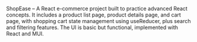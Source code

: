 ShopEase – A React e-commerce project built to practice advanced React concepts. It includes a product list page, product details page, and cart page, with shopping cart state management using useReducer, plus search and filtering features. The UI is basic but functional, implemented with React and MUI.
